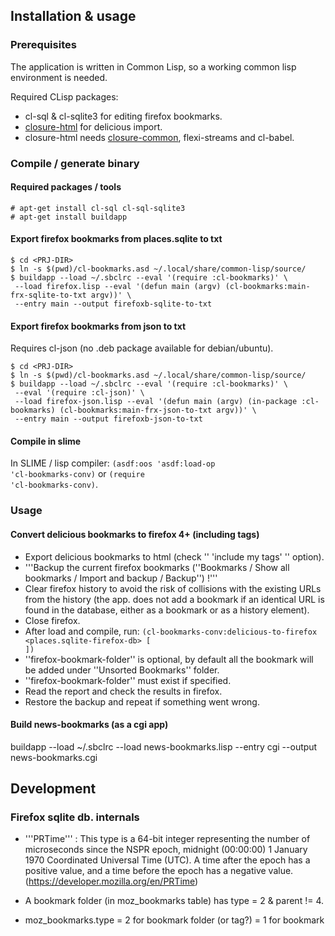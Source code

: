 ## Installation & usage

### Prerequisites

The application is written in Common Lisp, so a working common lisp environment is needed.

Required CLisp packages:
* cl-sql & cl-sqlite3 for editing firefox bookmarks.
* [closure-html](http://common-lisp.net/project/closure/closure-html/index.html) for delicious import.
 * closure-html needs [closure-common](http://www.cliki.net/closure-common), flexi-streams and cl-babel.

### Compile / generate binary

#### Required packages / tools

    # apt-get install cl-sql cl-sql-sqlite3
    # apt-get install buildapp

#### Export firefox bookmarks from places.sqlite to txt

    $ cd <PRJ-DIR>
    $ ln -s $(pwd)/cl-bookmarks.asd ~/.local/share/common-lisp/source/
    $ buildapp --load ~/.sbclrc --eval '(require :cl-bookmarks)' \
     --load firefox.lisp --eval '(defun main (argv) (cl-bookmarks:main-frx-sqlite-to-txt argv))' \
     --entry main --output firefoxb-sqlite-to-txt

#### Export firefox bookmarks from json to txt

Requires cl-json (no .deb package available for debian/ubuntu).

    $ cd <PRJ-DIR>
    $ ln -s $(pwd)/cl-bookmarks.asd ~/.local/share/common-lisp/source/
    $ buildapp --load ~/.sbclrc --eval '(require :cl-bookmarks)' \
     --eval '(require :cl-json)' \
     --load firefox-json.lisp --eval '(defun main (argv) (in-package :cl-bookmarks) (cl-bookmarks:main-frx-json-to-txt argv))' \
     --entry main --output firefoxb-json-to-txt

#### Compile in slime

In SLIME / lisp compiler: <code>(asdf:oos 'asdf:load-op 'cl-bookmarks-conv)</code> or
<code>(require 'cl-bookmarks-conv)</code>.

### Usage

#### Convert delicious bookmarks to firefox 4+ (including tags)

* Export delicious bookmarks to html (check '' 'include my tags' '' option).
* '''Backup the current firefox bookmarks (''Bookmarks / Show all bookmarks / Import and backup / Backup'') !'''
* Clear firefox history to avoid the risk of collisions with the existing URLs from the history (the app. does not add a bookmark if an identical URL is found in the database, either as a bookmark or as a history element).
* Close firefox.
* After load and compile, run: <code>(cl-bookmarks-conv:delicious-to-firefox <delicious-html-file> <places.sqlite-firefox-db> [ <firefox-bookmark-folder> ])</code>
 * ''firefox-bookmark-folder'' is optional, by default all the bookmark will be added under ''Unsorted Bookmarks'' folder.
 * ''firefox-bookmark-folder'' must exist if specified.
* Read the report and check the results in firefox.
* Restore the backup and repeat if something went wrong.

#### Build news-bookmarks (as a cgi app)

buildapp --load ~/.sbclrc --load news-bookmarks.lisp --entry cgi --output news-bookmarks.cgi

## Development

### Firefox sqlite db. internals

* '''PRTime''' : This type is a 64-bit integer representing the number of microseconds since the NSPR epoch, midnight (00:00:00) 1 January 1970 Coordinated Universal Time (UTC). A time after the epoch has a positive value, and a time before the epoch has a negative value. (https://developer.mozilla.org/en/PRTime)

* A bookmark folder (in moz_bookmarks table) has type = 2 & parent != 4.

* moz_bookmarks.type
 = 2 for bookmark folder (or tag?)
 = 1 for bookmark
